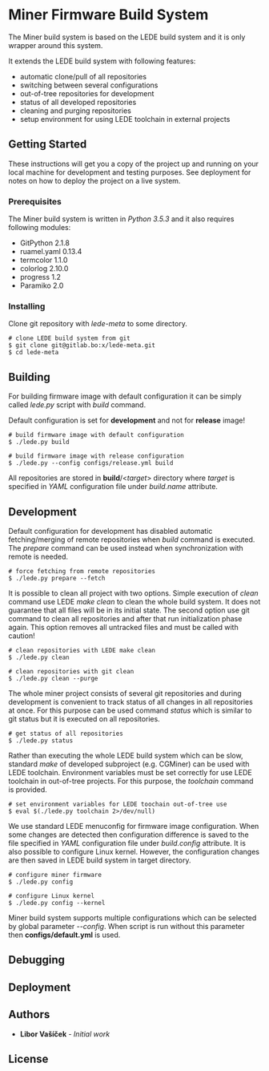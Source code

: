 # Miner Firmware Build System

The Miner build system is based on the LEDE build system and it is only wrapper around this system.

It extends the LEDE build system with following features:

* automatic clone/pull of all repositories
* switching between several configurations
* out-of-tree repositories for development
* status of all developed repositories
* cleaning and purging repositories
* setup environment for using LEDE toolchain in external projects

## Getting Started

These instructions will get you a copy of the project up and running on your local machine for development and testing
purposes. See deployment for notes on how to deploy the project on a live system.

### Prerequisites

The Miner build system is written in *Python 3.5.3* and it also requires following modules:

* GitPython 2.1.8
* ruamel.yaml 0.13.4
* termcolor 1.1.0
* colorlog 2.10.0
* progress 1.2
* Paramiko 2.0

### Installing

Clone git repository with *lede-meta* to some directory.

```commandline
# clone LEDE build system from git
$ git clone git@gitlab.bo:x/lede-meta.git
$ cd lede-meta
```

## Building

For building firmware image with default configuration it can be simply called *lede.py* script with *build* command.

Default configuration is set for **development** and not for **release** image!

```commandline
# build firmware image with default configuration
$ ./lede.py build

# build firmware image with release configuration
$ ./lede.py --config configs/release.yml build
```

All repositories are stored in **build**/<*target*> directory where *target* is specified in *YAML* configuration file
under *build.name* attribute.

## Development

Default configuration for development has disabled automatic fetching/merging of remote repositories when *build*
command is executed. The *prepare* command can be used instead when synchronization with remote is needed.

```commandline
# force fetching from remote repositories
$ ./lede.py prepare --fetch
```

It is possible to clean all project with two options. Simple execution of *clean* command use LEDE *make clean* to clean
the whole build system. It does not guarantee that all files will be in its initial state. The second option use git
command to clean all repositories and after that run initialization phase again. This option removes all untracked files
and must be called with caution!

```commandline
# clean repositories with LEDE make clean
$ ./lede.py clean

# clean repositories with git clean
$ ./lede.py clean --purge
```

The whole miner project consists of several git repositories and during development is convenient to track status of all
changes in all repositories at once. For this purpose can be used command *status* which is similar to git status but
it is executed on all repositories.

```commandline
# get status of all repositories
$ ./lede.py status
```

Rather than executing the whole LEDE build system which can be slow, standard *make* of developed
subproject (e.g. CGMiner) can be used with LEDE toolchain. Environment variables must be set correctly for use LEDE toolchain in
out-of-tree projects. For this purpose, the *toolchain* command is provided.

```commandline
# set environment variables for LEDE toochain out-of-tree use
$ eval $(./lede.py toolchain 2>/dev/null)
```

We use standard LEDE menuconfig for firmware image configuration. When some changes are detected then configuration
difference is saved to the file specified in *YAML* configuration file under *build.config* attribute. It is also
possible to configure Linux kernel. However, the configuration changes are then saved in LEDE build system in target directory.

```commandline
# configure miner firmware
$ ./lede.py config

# configure Linux kernel
$ ./lede.py config --kernel
```

Miner build system supports multiple configurations which can be selected by global parameter *--config*. When script is
run without this parameter then **configs/default.yml** is used.

## Debugging


## Deployment


## Authors

* **Libor Vašíček** - *Initial work*


## License
